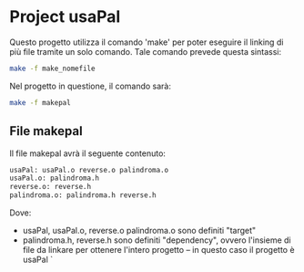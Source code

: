 # Project usaPal

Questo progetto utilizza il comando 'make' per poter eseguire il linking di più file tramite un solo comando.
Tale comando prevede questa sintassi:

```zsh
make -f make_nomefile
```

 Nel progetto in questione, il comando sarà:

 ````zsh
 make -f makepal
 ````

## File makepal

Il file makepal avrà il seguente contenuto:

````zsh
usaPal: usaPal.o reverse.o palindroma.o
usaPal.o: palindroma.h
reverse.o: reverse.h
palindroma.o: palindroma.h reverse.h
````

Dove:

+ usaPal, usaPal.o, reverse.o palindroma.o sono definiti "target"
+ palindroma.h, reverse.h sono definiti "dependency", ovvero l'insieme di file da linkare per ottenere l'intero progetto – in questo caso il progetto è usaPal
`
